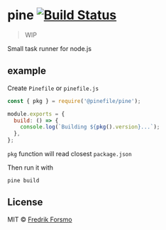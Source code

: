 # pine [![Build Status](https://github.com/pinefile/pine/workflows/build/badge.svg)](https://github.com/pinefile/pine/actions)

> WIP

Small task runner for node.js

## example

Create `Pinefile` or `pinefile.js`

```js
const { pkg } = require('@pinefile/pine');

module.exports = {
  build: () => {
    console.log(`Building ${pkg().version}...`);
  },
};
```

`pkg` function will read closest `package.json`

Then run it with

```
pine build
```

## License

MIT © [Fredrik Forsmo](https://github.com/frozzare)